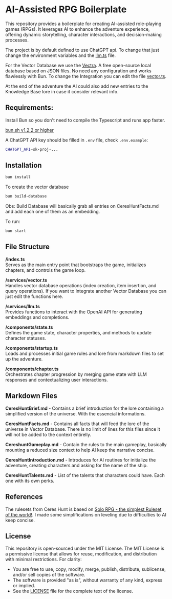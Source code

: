 # AI-Assisted RPG Boilerplate

This repository provides a boilerplate for creating AI-assisted role-playing games (RPGs). It leverages AI to enhance the adventure experience, offering dynamic storytelling, character interactions, and decision-making processes.

The project is by default defined to use ChatGPT api. To change that just change the environment variables and the [llm.ts](./services/llm.ts) file.

For the Vector Database we use the [Vectra](https://github.com/Stevenic/vectra). A free open-source local database based on JSON files. No need any configuration and works flawlessly with Bun. To change the Integration you can edit the file [vector.ts](./services/vector.ts).

At the end of the adventure the AI could also add new entries to the Knowledge Base lore in case it consider relevant info.

## Requirements:

Install Bun so you don't need to compile the Typescript and runs app faster.

[bun.sh v1.2.2 or higher](https://bun.sh)

A ChatGPT API key should be filled in `.env` file, check `.env.example`:

```sh
CHATGPT_API=sk-proj-...
```

## Installation

```bash
bun install
```

To create the vector database

```bash
bun build-database
```

Obs: Build Database will basically grab all entries on CeresHuntFacts.md and add each one of them as an embedding.

To run:

```bash
bun start
```

## File Structure

**/index.ts**  
 Serves as the main entry point that bootstraps the game, initializes chapters, and controls the game loop.

**/services/vector.ts**  
 Handles vector database operations (index creation, item insertion, and query operations). If you want to integrate another Vector Database you can just edit the functions here.

**/services/llm.ts**  
 Provides functions to interact with the OpenAI API for generating embeddings and completions.

**/components/state.ts**  
 Defines the game state, character properties, and methods to update character statuses.

**/components/startup.ts**  
 Loads and processes initial game rules and lore from markdown files to set up the adventure.

**/components/chapter.ts**  
 Orchestrates chapter progression by merging game state with LLM responses and contextualizing user interactions.

## Markdown Files

**CeresHuntBrief.md** - Contains a brief introduction for the lore containing a simplified version of the universe. With the essencial informations.

**CeresHuntFacts.md** - Contains all facts that will feed the lore of the universe in Vector Database. There is no limit of lines for this files since it will not be added to the context entirelly.

**CereshuntGameplay.md** - Contain the rules to the main gameplay, basically mounting a reduced size context to help AI keep the narrative concise.

**CeresHuntIntroduction.md** - Introduces for AI routines for initialize the adventure, creating characters and asking for the name of the ship.

**CeresHuntTalents.md** - List of the talents that characters could have. Each one with its own perks.

## References

The rulesets from Ceres Hunt is based on [Solo RPG - the simplest Ruleset of the world!](https://lbrpg.blogspot.com/2018/09/solo-rpg-simplest-world-ruleset.html). I made some simplifications on leveling due to difficulties to AI keep concise.

## License

This repository is open-sourced under the MIT License. The MIT License is a permissive license that allows for reuse, modification, and distribution with minimal restrictions. For clarity:

- You are free to use, copy, modify, merge, publish, distribute, sublicense, and/or sell copies of the software.
- The software is provided "as is", without warranty of any kind, express or implied.
- See the [LICENSE](./LICENSE) file for the complete text of the license.
